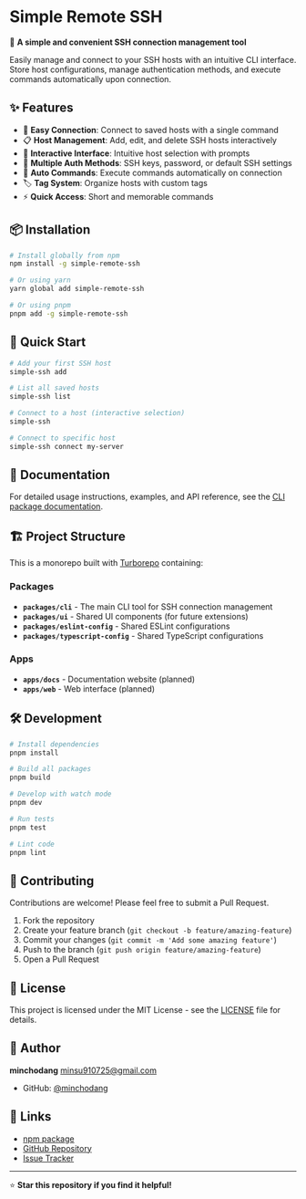# Simple Remote SSH

🚀 **A simple and convenient SSH connection management tool**

Easily manage and connect to your SSH hosts with an intuitive CLI interface. Store host configurations, manage authentication methods, and execute commands automatically upon connection.

## ✨ Features

-   🔗 **Easy Connection**: Connect to saved hosts with a single command
-   📋 **Host Management**: Add, edit, and delete SSH hosts interactively
-   🎯 **Interactive Interface**: Intuitive host selection with prompts
-   🔑 **Multiple Auth Methods**: SSH keys, password, or default SSH settings
-   🤖 **Auto Commands**: Execute commands automatically on connection
-   🏷️ **Tag System**: Organize hosts with custom tags
-   ⚡ **Quick Access**: Short and memorable commands

## 📦 Installation

```bash
# Install globally from npm
npm install -g simple-remote-ssh

# Or using yarn
yarn global add simple-remote-ssh

# Or using pnpm
pnpm add -g simple-remote-ssh
```

## 🚀 Quick Start

```bash
# Add your first SSH host
simple-ssh add

# List all saved hosts
simple-ssh list

# Connect to a host (interactive selection)
simple-ssh

# Connect to specific host
simple-ssh connect my-server
```

## 📖 Documentation

For detailed usage instructions, examples, and API reference, see the [CLI package documentation](./packages/cli/README.md).

## 🏗️ Project Structure

This is a monorepo built with [Turborepo](https://turbo.build/) containing:

### Packages

-   **`packages/cli`** - The main CLI tool for SSH connection management
-   **`packages/ui`** - Shared UI components (for future extensions)
-   **`packages/eslint-config`** - Shared ESLint configurations
-   **`packages/typescript-config`** - Shared TypeScript configurations

### Apps

-   **`apps/docs`** - Documentation website (planned)
-   **`apps/web`** - Web interface (planned)

## 🛠️ Development

```bash
# Install dependencies
pnpm install

# Build all packages
pnpm build

# Develop with watch mode
pnpm dev

# Run tests
pnpm test

# Lint code
pnpm lint
```

## 🤝 Contributing

Contributions are welcome! Please feel free to submit a Pull Request.

1. Fork the repository
2. Create your feature branch (`git checkout -b feature/amazing-feature`)
3. Commit your changes (`git commit -m 'Add some amazing feature'`)
4. Push to the branch (`git push origin feature/amazing-feature`)
5. Open a Pull Request

## 📄 License

This project is licensed under the MIT License - see the [LICENSE](LICENSE) file for details.

## 👤 Author

**minchodang** <minsu910725@gmail.com>

-   GitHub: [@minchodang](https://github.com/minchodang)

## 🔗 Links

-   [npm package](https://www.npmjs.com/package/simple-remote-ssh)
-   [GitHub Repository](https://github.com/kangminsu/simple_remote_ssh)
-   [Issue Tracker](https://github.com/kangminsu/simple_remote_ssh/issues)

---

⭐ **Star this repository if you find it helpful!**
